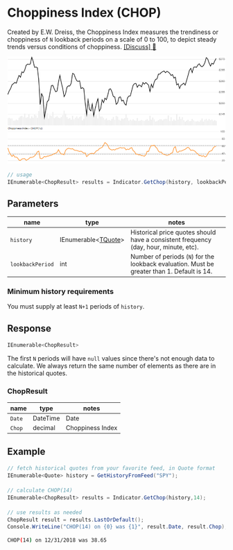 ﻿# Choppiness Index (CHOP)

Created by E.W. Dreiss, the Choppiness Index measures the trendiness or choppiness of `N` lookback periods on a scale of 0 to 100, to depict steady trends versus conditions of choppiness.  [[Discuss] :speech_balloon:](https://github.com/DaveSkender/Stock.Indicators/discussions/357 "Community discussion about this indicator")

![image](chart.png)

```csharp
// usage
IEnumerable<ChopResult> results = Indicator.GetChop(history, lookbackPeriod);  
```

## Parameters

| name | type | notes
| -- |-- |--
| `history` | IEnumerable\<[TQuote](../../docs/GUIDE.md#historical-quotes)\> | Historical price quotes should have a consistent frequency (day, hour, minute, etc).
| `lookbackPeriod` | int | Number of periods (`N`) for the lookback evaluation.  Must be greater than 1.  Default is 14.

### Minimum history requirements

You must supply at least `N+1` periods of `history`.

## Response

```csharp
IEnumerable<ChopResult>
```

The first `N` periods will have `null` values since there's not enough data to calculate.  We always return the same number of elements as there are in the historical quotes.

### ChopResult

| name | type | notes
| -- |-- |--
| `Date` | DateTime | Date
| `Chop` | decimal | Choppiness Index

## Example

```csharp
// fetch historical quotes from your favorite feed, in Quote format
IEnumerable<Quote> history = GetHistoryFromFeed("SPY");

// calculate CHOP(14)
IEnumerable<ChopResult> results = Indicator.GetChop(history,14);

// use results as needed
ChopResult result = results.LastOrDefault();
Console.WriteLine("CHOP(14) on {0} was {1}", result.Date, result.Chop);
```

```bash
CHOP(14) on 12/31/2018 was 38.65 
```
